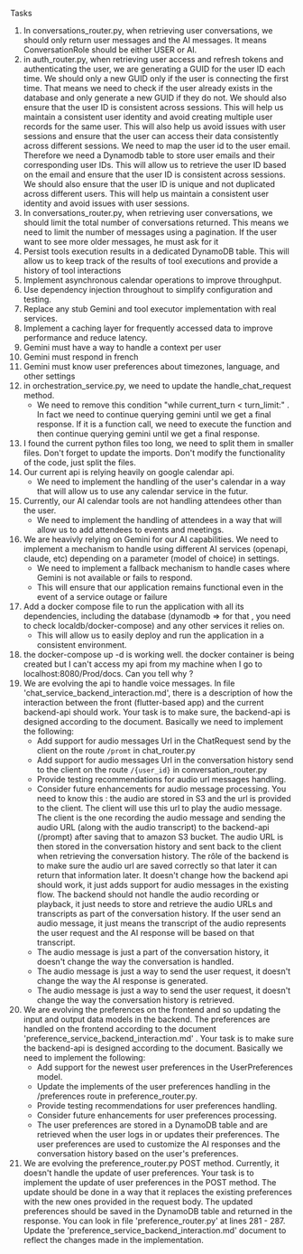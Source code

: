 Tasks

1) In conversations_router.py, when retrieving user conversations, we should only return user messages and the AI messages. It means ConversationRole should be either USER or AI.
2) in auth_router.py, when retrieving user access and refresh tokens and authenticating the user, we are generating a GUID for the user ID each time. We should only a new GUID only if the user is connecting the first time. That means we need to check if the user already exists in the database and only generate a new GUID if they do not. We should also ensure that the user ID is consistent across sessions. This will help us maintain a consistent user identity and avoid creating multiple user records for the same user. This will also help us avoid issues with user sessions and ensure that the user can access their data consistently across different sessions. We need to map the user id to the user email. Therefore we need a Dynamodb table to store user emails and their corresponding user IDs. This will allow us to retrieve the user ID based on the email and ensure that the user ID is consistent across sessions. We should also ensure that the user ID is unique and not duplicated across different users. This will help us maintain a consistent user identity and avoid issues with user sessions.
3) In conversations_router.py, when retrieving user conversations, we should limit the total number of conversations returned. This means we need to limit the number of messages using a pagination. If the user want to see more older messages, he must ask for it
4) Persist tools execution results in a dedicated DynamoDB table. This will allow us to keep track of the results of tool executions and provide a history of tool interactions
5) Implement asynchronous calendar operations to improve throughput.
6) Use dependency injection throughout to simplify configuration and testing.
7) Replace any stub Gemini and tool executor implementation with real services.
8) Implement a caching layer for frequently accessed data to improve performance and reduce latency.
9) Gemini must have a way to handle a context per user 
10) Gemini must respond in french
11) Gemini must know user preferences about timezones, language, and other settings
12) in orchestration_service.py, we need to update the handle_chat_request method.
    - We need to remove this condition "while current_turn < turn_limit:" . In fact we need to continue querying gemini until we get a final response. If it is a function call, we need to execute the function and then continue querying gemini until we get a final response.
13) I found the current python files too long, we need to split them in smaller files. Don't forget to update the imports. Don't modify the functionality of the code, just split the files.
14) Our current api is relying heavily on google calendar api. 
    - We need to implement the handling of the user's calendar in a way that will allow us to use any calendar service in the futur. 
15) Currently, our AI calendar tools are not handling attendees other than the user. 
    - We need to implement the handling of attendees in a way that will allow us to add attendees to events and meetings.
16) We are heavivly relying on Gemini for our AI capabilities. We need to implement a mechanism to handle using different AI services (openapi, claude, etc) depending on a parameter (model of choice) in settings.
    - We need to implement a fallback mechanism to handle cases where Gemini is not available or fails to respond. 
    - This will ensure that our application remains functional even in the event of a service outage or failure
17) Add a docker compose file to run the application with all its dependencies, including the database (dynamodb => for that , you need to check localdb/docker-compose) and any other services it relies on. 
    - This will allow us to easily deploy and run the application in a consistent environment.
18) the docker-compose up -d is working well. the docker container is being created but I can't access my api from my machine when I go to localhost:8080/Prod/docs. Can you tell why ?
19) We are evolving the api to handle voice messages. In file 'chat_service_backend_interaction.md', there is a description of how the interaction between the front (flutter-based app) and the current backend-api should work. Your task is to make sure, the backend-api is designed according to the document. Basically we need to implement the following:
    - Add support for audio messages Url in the ChatRequest send by the client on the route `/promt` in chat_router.py
    - Add support for audio messages Url in the conversation history send to the client on the route `/{user_id}` in conversation_router.py
    - Provide testing recommendations for audio url messages handling.
    - Consider future enhancements for audio message processing.
You need to know this : the audio are stored in S3 and the url is provided to the client. The client will use this url to play the audio message. The client is the one recording the audio message and sending the audio URL (along with the audio transcript) to the backend-api (/prompt) after saving that to amazon S3 bucket. The audio URL is then stored in the conversation history and sent back to the client when retrieving the conversation history. The rôle of the backend is to make sure the audio url are saved correctly so that later it can return that information later. It doesn't change how the backend api should work, it just adds support for audio messages in the existing flow. The backend should not handle the audio recording or playback, it just needs to store and retrieve the audio URLs and transcripts as part of the conversation history. If the user send an  audio message, it just means the transcript of the audio represents the user request and the AI response will be based on that transcript.
    - The audio message is just a part of the conversation history, it doesn't change the way the conversation is handled.
    - The audio message is just a way to send the user request, it doesn't change the way the AI response is generated.
    - The audio message is just a way to send the user request, it doesn't change the way the conversation history is retrieved.
20) We are evolving the preferences on the frontend and so updating the input and output data models in the backend. The preferences are handled on the frontend according to the document 'preference_service_backend_interaction.md' . Your task is to make sure the backend-api is designed according to the document. Basically we need to implement the following:
    - Add support for the newest user preferences in the UserPreferences model.
    - Update the implements of the user preferences handling in the /preferences route in preference_router.py.
    - Provide testing recommendations for user preferences handling.
    - Consider future enhancements for user preferences processing.
    - The user preferences are stored in a DynamoDB table and are retrieved when the user logs in or updates their preferences. The user preferences are used to customize the AI responses and the conversation history based on the user's preferences.
21) We are evolving the preference_router.py POST method. Currently, it doesn't handle the update of user preferences. Your task is to implement the update of user preferences in the POST method. The update should be done in a way that it replaces the existing preferences with the new ones provided in the request body. The updated preferences should be saved in the DynamoDB table and returned in the response. You can look in file 'preference_router.py' at lines 281 - 287. Update the 'preference_service_backend_interaction.md' document to reflect the changes made in the implementation. 